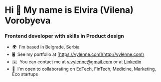 Hi 👋 My name is Elvira (Vilena) Vorobyeva
=========================================

### Frontend developer with skills in Product design

* 🌍  I'm based in Belgrade, Serbia
* 🖥️  See my portfolio at [https://vylenne.com](http://vylenne.com)
* ✉️  You can contact me at [v.vylenne@gmail.com](mailto:v.vylenne@gmail.com) or at [Linkedin](https://www.linkedin.com/in/elviravorobeva)
* 🤝  I'm open to collaborating on EdTech, FinTech, Medicine, Marketing, Eco startups
